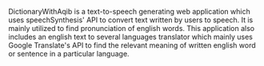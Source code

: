 DictionaryWithAqib is a text-to-speech generating web application which uses speechSynthesis' API to convert text written by users to speech. It is mainly utilized to find pronunciation of english words.
This application also includes an english text to several languages translator which mainly uses Google Translate's API to find the relevant meaning of written english word or sentence in a particular language.
